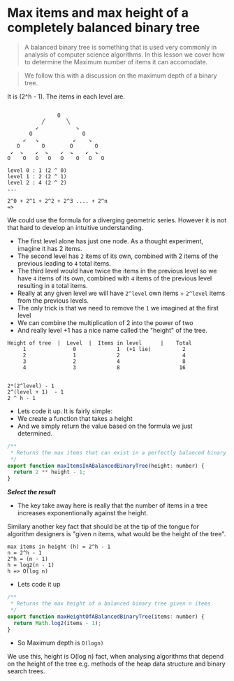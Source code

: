 # Max items and max height of a completely balanced binary tree
> A balanced binary tree is something that is used very commonly in analysis of computer science algorithms. In this lesson we cover how to determine the Maximum number of items it can accomodate.

> We follow this with a discussion on the maximum depth of a binary tree.


It is (2^h - 1). The items in each level are.

```

                O
           ╱       ╲
         ↙            ↘
       O                O
     ↙   ↘           ↙    ↘
   O       O        O       O
 ↙  ↘    ↙  ↘    ↙  ↘    ↙  ↘
O    O   O   O   O    O   O   O

level 0 : 1 (2 ^ 0)
level 1 : 2 (2 ^ 1)
level 2 : 4 (2 ^ 2)
...

2^0 + 2^1 + 2^2 + 2^3 .... + 2^n
=>
```

We could use the formula for a diverging geometric series. However it is not that hard to develop an intuitive understanding.

* The first level alone has just one node. As a thought experiment, imagine it has 2 items.
* The second level has `2` items of its own, combined with 2 items of the previous leading to `4` total items.
* The third level would have twice the items in the previous level so we have `4` items of its own, combined with `4` items of the previous level resulting in `8` total items.
* Really at any given level we will have `2^level` own items + `2^level` items from the previous levels.
* The only trick is that we need to remove the `1` we imagined at the first level
* We can combine the multiplication of 2 into the power of two
* And really level +1 has a nice name called the "height" of the tree.

```
Height of tree  |  Level  |  Items in level      |    Total
     1               0             1  (+1 lie)          2
     2               1             2                    4
     3               2             4                    8
     4               3             8                   16


2*(2^level) - 1
2^(level + 1)  - 1
2 ^ h - 1
```

* Lets code it up. It is fairly simple:
* We create a function that takes a height
* And we simply return the value based on the formula we just determined.
```js
/**
 * Returns the max items that can exist in a perfectly balanced binary tree
 */
export function maxItemsInABalancedBinaryTree(height: number) {
  return 2 ** height - 1;
}

```
***Select the result***
* The key take away here is really that the number of items in a tree increases exponentionally against the height.

Similary another key fact that should be at the tip of the tongue for algorithm designers is "given n items, what would be the height of the tree".

```
max items in height (h) = 2^h - 1
n = 2^h - 1
2^h = (n - 1)
h = log2(n - 1)
h => O(log n)
```
* Lets code it up

```js
/**
 * Returns the max height of a balanced binary tree given n items
 */
export function maxHeightOfABalancedBinaryTree(items: number) {
  return Math.log2(items - 1);
}
```

* So Maximum depth is `O(logn)`

We use this, height is O(log n) fact, when analysing algorithms that depend on the height of the tree e.g. methods of the heap data structure and binary search trees.
